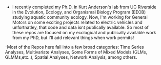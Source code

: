 - I recently completed my Ph.D. in Kurt Anderson's lab from UC Riverside in the  Evolution, Ecology, and Organismal Biology Program (EEOB) studying aquatic community ecology. Now, I'm working for General Motors on some exciting projects related to electric vehicles and unfortnatley, that code and data isnt publically available. So most of these repos are focused on my ecological and publically available work from my PhD, but I'll add relevant things when work  permits!

-Most of the Repos here fall into a few broad categories: Time Series Analyses, Multivariate Analyses, Some Forms of Mixed Models (GLMs, GLMMs,etc..), Spatial Analyses, Network Analysis, among others.


<!---
mgree013/mgree013 is a ✨ special ✨ repository because its `README.md` (this file) appears on your GitHub profile.
You can click the Preview link to take a look at your changes.
--->

